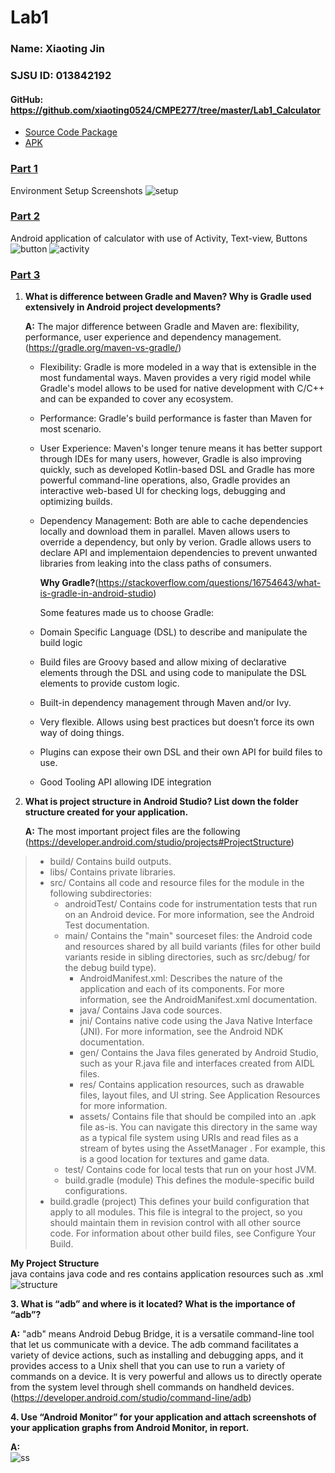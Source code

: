 # Lab1

### Name: Xiaoting Jin
### SJSU ID: 013842192

#### GitHub: <https://github.com/xiaoting0524/CMPE277/tree/master/Lab1_Calculator>

* [Source Code Package](https://github.com/xiaoting0524/CMPE277/tree/master/Lab1_Calculator/MyCalculatorJava)
* [APK](https://github.com/xiaoting0524/CMPE277/tree/master/Lab1_Calculator/APK)

### <u>Part 1</u>

Environment Setup Screenshots
![setup](https://github.com/xiaoting0524/CMPE277/blob/master/Lab1_Calculator/Screenshots/setup.png)

### <u>Part 2</u>

Android application of calculator with use of Activity, Text-view, Buttons
![button](https://github.com/xiaoting0524/CMPE277/blob/master/Lab1_Calculator/Screenshots/button_textview.png)
![activity](https://github.com/xiaoting0524/CMPE277/blob/master/Lab1_Calculator/Screenshots/activity.png)

### <u>Part 3</u>

1. **What is difference between Gradle and Maven? Why is Gradle used extensively in Android project developments?**

   **A:** The major difference between Gradle and Maven are: flexibility, performance, user experience and dependency management. (<https://gradle.org/maven-vs-gradle/>)

   - Flexibility: Gradle is more modeled in a way that is extensible in the most fundamental ways. Maven provides a very rigid model while Gradle's model allows to be used for native development with C/C++ and can be expanded to cover any ecosystem.

   - Performance: Gradle's build performance is faster than Maven for most scenario.

   - User Experience: Maven's longer tenure means it has better support through IDEs for many users, however, Gradle is also improving quickly, such as developed Kotlin-based DSL and Gradle has more powerful command-line operations, also, Gradle provides an interactive web-based UI for checking logs, debugging and optimizing builds.

   - Dependency Management: Both are able to cache dependencies locally and download them in parallel. Maven allows users to override a dependency, but only by verion. Gradle allows users to declare API and implementaion dependencies to prevent unwanted libraries from leaking into the class paths of consumers.

     **Why Gradle?**(<https://stackoverflow.com/questions/16754643/what-is-gradle-in-android-studio>)

     Some features made us to choose Gradle:

   - Domain Specific Language (DSL) to describe and manipulate the build logic
   - Build files are Groovy based and allow mixing of declarative elements through the DSL and using code to manipulate the DSL elements to provide custom logic.
   - Built-in dependency management through Maven and/or Ivy.
   - Very flexible. Allows using best practices but doesn’t force its own way of doing things.
   - Plugins can expose their own DSL and their own API for build files to use.
   - Good Tooling API allowing IDE integration

   

2. **What is project structure in Android Studio? List down the folder structure created for your application.**

   **A:** The most important project files are the following (<https://developer.android.com/studio/projects#ProjectStructure>)
> - build/     Contains build outputs.
> - libs/      Contains private libraries.
> - src/       Contains all code and resource files for the module in the following subdirectories:
>     + androidTest/    Contains code for instrumentation tests that run on an Android device. For more information, see the    Android Test documentation.
>     + main/           Contains the "main" sourceset files: the Android code and resources shared by all build variants (files for other build variants reside in sibling directories, such as src/debug/ for the debug build type).
>         * AndroidManifest.xml: Describes the nature of the application and each of its components. For more information, see the AndroidManifest.xml documentation.
>         * java/   Contains Java code sources.
>         * jni/    Contains native code using the Java Native Interface (JNI). For more information, see the Android NDK documentation.
>         * gen/  Contains the Java files generated by Android Studio, such as your R.java file and interfaces created from AIDL files.  
>         * res/  Contains application resources, such as drawable files, layout files, and UI string. See Application Resources for more information.
>         * assets/   Contains file that should be compiled into an .apk file as-is. You can navigate this directory in the same way as a typical file system using URIs and read files as a stream of bytes using the AssetManager . For example, this is a good location for textures and game data.
>     + test/   Contains code for local tests that run on your host JVM.
>     + build.gradle (module) This defines the module-specific build configurations.
> - build.gradle (project)
This defines your build configuration that apply to all modules. This file is integral to the project, so you should maintain them in revision control with all other source code.
For information about other build files, see Configure Your Build.

 **My Project Structure**<br>
 java contains java code and res contains application resources such as .xml <br>
 ![structure](https://github.com/xiaoting0524/CMPE277/blob/master/Lab1_Calculator/Screenshots/project_structure.png)

**3. What is “adb” and where is it located? What is the importance of “adb”?**

   **A:** "adb" means Android Debug Bridge, it is a versatile command-line tool that let us communicate with a device. The adb command facilitates a variety of device actions, such as installing and debugging apps, and it provides access to a Unix shell that you can use to run a variety of commands on a device. It is very powerful and allows us to directly operate from the system level through shell commands on handheld devices. (<https://developer.android.com/studio/command-line/adb>)

**4. Use “Android Monitor” for your application and attach screenshots of your application graphs from Android Monitor, in report.**

   **A:**<br>
   ![ss](/Users/xajin/Desktop/ss.png)


